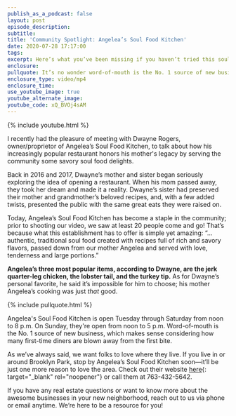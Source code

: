 ```yaml
---
publish_as_a_podcast: false
layout: post
episode_description:
subtitle:
title: 'Community Spotlight: Angelea’s Soul Food Kitchen'
date: 2020-07-28 17:17:00
tags:
excerpt: Here’s what you’ve been missing if you haven’t tried this soul food kitchen.
enclosure:
pullquote: It’s no wonder word-of-mouth is the No. 1 source of new business.
enclosure_type: video/mp4
enclosure_time:
use_youtube_image: true
youtube_alternate_image:
youtube_code: xQ_BVOj4sAM
---
```


{% include youtube.html %}

I recently had the pleasure of meeting with Dwayne Rogers, owner/proprietor of Angelea’s Soul Food Kitchen, to talk about how his increasingly popular restaurant honors his mother's legacy by serving the community some savory soul food delights.&nbsp;

Back in 2016 and 2017, Dwayne’s mother and sister began seriously exploring the idea of opening a restaurant. When his mom passed away, they took her dream and made it a reality. Dwayne’s sister had preserved their mother and grandmother’s beloved recipes, and, with a few added twists, presented the public with the same great eats they were raised on.&nbsp;

Today, Angelea’s Soul Food Kitchen has become a staple in the community; prior to shooting our video, we saw at least 20 people come and go\! That’s because what this establishment has to offer is simple yet amazing: “…authentic, traditional soul food created with recipes full of rich and savory flavors, passed down from our mother Angelea and served with love, tenderness and large portions.”&nbsp;

**Angelea’s three most popular items, according to Dwayne, are the jerk quarter-leg chicken, the lobster tail, and the turkey tip.** As for Dwayne’s personal favorite, he said it’s impossible for him to choose; his mother Angelea’s cooking was just *that* good.&nbsp;

{% include pullquote.html %}

Angelea's Soul Food Kitchen is open Tuesday through Saturday from noon to 8 p.m. On Sunday, they're open from noon to 5 p.m. Word-of-mouth is the No. 1 source of new business, which makes sense considering how many first-time diners are blown away from the first bite.&nbsp;

As we’ve always said, we want folks to love where they live. If you live in or around Brooklyn Park, stop by Angelea’s Soul Food Kitchen soon—it’ll be just one more reason to love the area. Check out their website&nbsp;[here](https://www.angeleassoulfoodkitchen.com/){: target="_blank" rel="noopener"}&nbsp;or call them at 763-432-5642.&nbsp;

If you have any real estate questions or want to know more about the awesome businesses in your new neighborhood, reach out to us via phone or email anytime. We’re here to be a resource for you\!&nbsp;